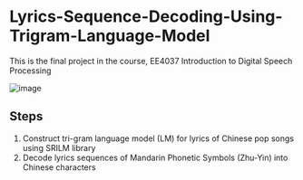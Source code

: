 # Lyrics-Sequence-Decoding-Using-Trigram-Language-Model
This is the final project in the course, EE4037 Introduction to Digital Speech Processing

![image](https://github.com/muachilin/Lyrics-Sequence-Decoding-Using-Trigram-Language-Model/blob/master/example.png)

## Steps
1. Construct tri-gram language model (LM) for lyrics of Chinese pop songs using SRILM library
2. Decode lyrics sequences of Mandarin Phonetic Symbols (Zhu-Yin) into Chinese characters
